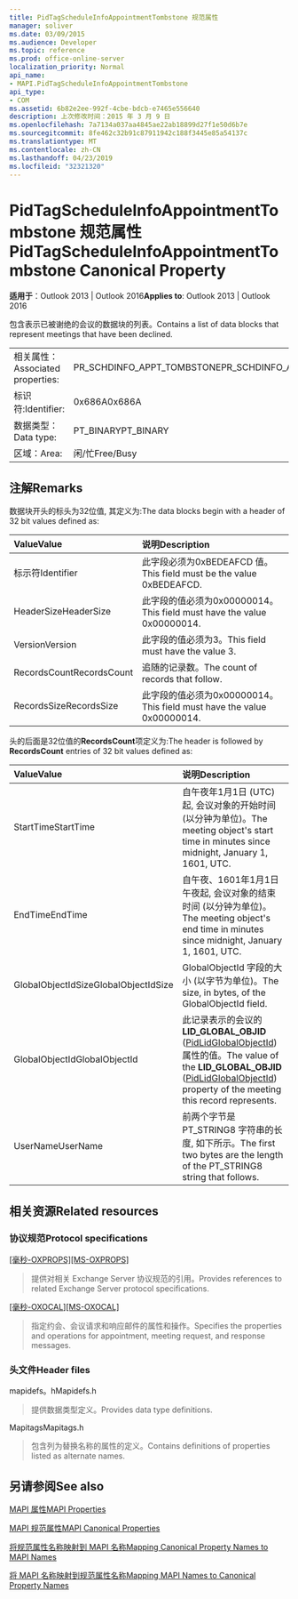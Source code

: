 ```yaml
---
title: PidTagScheduleInfoAppointmentTombstone 规范属性
manager: soliver
ms.date: 03/09/2015
ms.audience: Developer
ms.topic: reference
ms.prod: office-online-server
localization_priority: Normal
api_name:
- MAPI.PidTagScheduleInfoAppointmentTombstone
api_type:
- COM
ms.assetid: 6b82e2ee-992f-4cbe-bdcb-e7465e556640
description: 上次修改时间：2015 年 3 月 9 日
ms.openlocfilehash: 7a7134a037aa4845ae22ab18899d27f1e50d6b7e
ms.sourcegitcommit: 8fe462c32b91c87911942c188f3445e85a54137c
ms.translationtype: MT
ms.contentlocale: zh-CN
ms.lasthandoff: 04/23/2019
ms.locfileid: "32321320"
---
```

# <a name="pidtagscheduleinfoappointmenttombstone-canonical-property"></a><span data-ttu-id="b7938-103">PidTagScheduleInfoAppointmentTombstone 规范属性</span><span class="sxs-lookup"><span data-stu-id="b7938-103">PidTagScheduleInfoAppointmentTombstone Canonical Property</span></span>

  
  
<span data-ttu-id="b7938-104">**适用于**：Outlook 2013 | Outlook 2016</span><span class="sxs-lookup"><span data-stu-id="b7938-104">**Applies to**: Outlook 2013 | Outlook 2016</span></span> 
  
<span data-ttu-id="b7938-105">包含表示已被谢绝的会议的数据块的列表。</span><span class="sxs-lookup"><span data-stu-id="b7938-105">Contains a list of data blocks that represent meetings that have been declined.</span></span>
  
|||
|:-----|:-----|
|<span data-ttu-id="b7938-106">相关属性：</span><span class="sxs-lookup"><span data-stu-id="b7938-106">Associated properties:</span></span>  <br/> |<span data-ttu-id="b7938-107">PR_SCHDINFO_APPT_TOMBSTONE</span><span class="sxs-lookup"><span data-stu-id="b7938-107">PR_SCHDINFO_APPT_TOMBSTONE</span></span>  <br/> |
|<span data-ttu-id="b7938-108">标识符:</span><span class="sxs-lookup"><span data-stu-id="b7938-108">Identifier:</span></span>  <br/> |<span data-ttu-id="b7938-109">0x686A</span><span class="sxs-lookup"><span data-stu-id="b7938-109">0x686A</span></span>  <br/> |
|<span data-ttu-id="b7938-110">数据类型：</span><span class="sxs-lookup"><span data-stu-id="b7938-110">Data type:</span></span>  <br/> |<span data-ttu-id="b7938-111">PT_BINARY</span><span class="sxs-lookup"><span data-stu-id="b7938-111">PT_BINARY</span></span>  <br/> |
|<span data-ttu-id="b7938-112">区域：</span><span class="sxs-lookup"><span data-stu-id="b7938-112">Area:</span></span>  <br/> |<span data-ttu-id="b7938-113">闲/忙</span><span class="sxs-lookup"><span data-stu-id="b7938-113">Free/Busy</span></span>  <br/> |
   
## <a name="remarks"></a><span data-ttu-id="b7938-114">注解</span><span class="sxs-lookup"><span data-stu-id="b7938-114">Remarks</span></span>

<span data-ttu-id="b7938-115">数据块开头的标头为32位值, 其定义为:</span><span class="sxs-lookup"><span data-stu-id="b7938-115">The data blocks begin with a header of 32 bit values defined as:</span></span>
  
|<span data-ttu-id="b7938-116">**Value**</span><span class="sxs-lookup"><span data-stu-id="b7938-116">**Value**</span></span>|<span data-ttu-id="b7938-117">**说明**</span><span class="sxs-lookup"><span data-stu-id="b7938-117">**Description**</span></span>|
|:-----|:-----|
|<span data-ttu-id="b7938-118">标示符</span><span class="sxs-lookup"><span data-stu-id="b7938-118">Identifier</span></span>  <br/> |<span data-ttu-id="b7938-119">此字段必须为0xBEDEAFCD 值。</span><span class="sxs-lookup"><span data-stu-id="b7938-119">This field must be the value 0xBEDEAFCD.</span></span>  <br/> |
|<span data-ttu-id="b7938-120">HeaderSize</span><span class="sxs-lookup"><span data-stu-id="b7938-120">HeaderSize</span></span>  <br/> |<span data-ttu-id="b7938-121">此字段的值必须为0x00000014。</span><span class="sxs-lookup"><span data-stu-id="b7938-121">This field must have the value 0x00000014.</span></span>  <br/> |
|<span data-ttu-id="b7938-122">Version</span><span class="sxs-lookup"><span data-stu-id="b7938-122">Version</span></span>  <br/> |<span data-ttu-id="b7938-123">此字段的值必须为3。</span><span class="sxs-lookup"><span data-stu-id="b7938-123">This field must have the value 3.</span></span>  <br/> |
|<span data-ttu-id="b7938-124">RecordsCount</span><span class="sxs-lookup"><span data-stu-id="b7938-124">RecordsCount</span></span>  <br/> |<span data-ttu-id="b7938-125">追随的记录数。</span><span class="sxs-lookup"><span data-stu-id="b7938-125">The count of records that follow.</span></span>  <br/> |
|<span data-ttu-id="b7938-126">RecordsSize</span><span class="sxs-lookup"><span data-stu-id="b7938-126">RecordsSize</span></span>  <br/> |<span data-ttu-id="b7938-127">此字段的值必须为0x00000014。</span><span class="sxs-lookup"><span data-stu-id="b7938-127">This field must have the value 0x00000014.</span></span>  <br/> |
   
<span data-ttu-id="b7938-128">头的后面是32位值的**RecordsCount**项定义为:</span><span class="sxs-lookup"><span data-stu-id="b7938-128">The header is followed by **RecordsCount** entries of 32 bit values defined as:</span></span> 
  
|<span data-ttu-id="b7938-129">**Value**</span><span class="sxs-lookup"><span data-stu-id="b7938-129">**Value**</span></span>|<span data-ttu-id="b7938-130">**说明**</span><span class="sxs-lookup"><span data-stu-id="b7938-130">**Description**</span></span>|
|:-----|:-----|
|<span data-ttu-id="b7938-131">StartTime</span><span class="sxs-lookup"><span data-stu-id="b7938-131">StartTime</span></span>  <br/> |<span data-ttu-id="b7938-132">自午夜年1月1日 (UTC) 起, 会议对象的开始时间 (以分钟为单位)。</span><span class="sxs-lookup"><span data-stu-id="b7938-132">The meeting object's start time in minutes since midnight, January 1, 1601, UTC.</span></span>  <br/> |
|<span data-ttu-id="b7938-133">EndTime</span><span class="sxs-lookup"><span data-stu-id="b7938-133">EndTime</span></span>  <br/> |<span data-ttu-id="b7938-134">自午夜、1601年1月1日午夜起, 会议对象的结束时间 (以分钟为单位)。</span><span class="sxs-lookup"><span data-stu-id="b7938-134">The meeting object's end time in minutes since midnight, January 1, 1601, UTC.</span></span>  <br/> |
|<span data-ttu-id="b7938-135">GlobalObjectIdSize</span><span class="sxs-lookup"><span data-stu-id="b7938-135">GlobalObjectIdSize</span></span>  <br/> |<span data-ttu-id="b7938-136">GlobalObjectId 字段的大小 (以字节为单位)。</span><span class="sxs-lookup"><span data-stu-id="b7938-136">The size, in bytes, of the GlobalObjectId field.</span></span>  <br/> |
|<span data-ttu-id="b7938-137">GlobalObjectId</span><span class="sxs-lookup"><span data-stu-id="b7938-137">GlobalObjectId</span></span>  <br/> |<span data-ttu-id="b7938-138">此记录表示的会议的**LID_GLOBAL_OBJID** ([PidLidGlobalObjectId](pidlidglobalobjectid-canonical-property.md)) 属性的值。</span><span class="sxs-lookup"><span data-stu-id="b7938-138">The value of the **LID_GLOBAL_OBJID** ([PidLidGlobalObjectId](pidlidglobalobjectid-canonical-property.md)) property of the meeting this record represents.</span></span>  <br/> |
|<span data-ttu-id="b7938-139">UserName</span><span class="sxs-lookup"><span data-stu-id="b7938-139">UserName</span></span>  <br/> |<span data-ttu-id="b7938-140">前两个字节是 PT_STRING8 字符串的长度, 如下所示。</span><span class="sxs-lookup"><span data-stu-id="b7938-140">The first two bytes are the length of the PT_STRING8 string that follows.</span></span>  <br/> |
   
## <a name="related-resources"></a><span data-ttu-id="b7938-141">相关资源</span><span class="sxs-lookup"><span data-stu-id="b7938-141">Related resources</span></span>

### <a name="protocol-specifications"></a><span data-ttu-id="b7938-142">协议规范</span><span class="sxs-lookup"><span data-stu-id="b7938-142">Protocol specifications</span></span>

<span data-ttu-id="b7938-143">[[毫秒-OXPROPS]](https://msdn.microsoft.com/library/f6ab1613-aefe-447d-a49c-18217230b148%28Office.15%29.aspx)</span><span class="sxs-lookup"><span data-stu-id="b7938-143">[[MS-OXPROPS]](https://msdn.microsoft.com/library/f6ab1613-aefe-447d-a49c-18217230b148%28Office.15%29.aspx)</span></span>
  
> <span data-ttu-id="b7938-144">提供对相关 Exchange Server 协议规范的引用。</span><span class="sxs-lookup"><span data-stu-id="b7938-144">Provides references to related Exchange Server protocol specifications.</span></span>
    
<span data-ttu-id="b7938-145">[[毫秒-OXOCAL]](https://msdn.microsoft.com/library/09861fde-c8e4-4028-9346-e7c214cfdba1%28Office.15%29.aspx)</span><span class="sxs-lookup"><span data-stu-id="b7938-145">[[MS-OXOCAL]](https://msdn.microsoft.com/library/09861fde-c8e4-4028-9346-e7c214cfdba1%28Office.15%29.aspx)</span></span>
  
> <span data-ttu-id="b7938-146">指定约会、会议请求和响应邮件的属性和操作。</span><span class="sxs-lookup"><span data-stu-id="b7938-146">Specifies the properties and operations for appointment, meeting request, and response messages.</span></span>
    
### <a name="header-files"></a><span data-ttu-id="b7938-147">头文件</span><span class="sxs-lookup"><span data-stu-id="b7938-147">Header files</span></span>

<span data-ttu-id="b7938-148">mapidefs。h</span><span class="sxs-lookup"><span data-stu-id="b7938-148">Mapidefs.h</span></span>
  
> <span data-ttu-id="b7938-149">提供数据类型定义。</span><span class="sxs-lookup"><span data-stu-id="b7938-149">Provides data type definitions.</span></span>
    
<span data-ttu-id="b7938-150">Mapitags</span><span class="sxs-lookup"><span data-stu-id="b7938-150">Mapitags.h</span></span>
  
> <span data-ttu-id="b7938-151">包含列为替换名称的属性的定义。</span><span class="sxs-lookup"><span data-stu-id="b7938-151">Contains definitions of properties listed as alternate names.</span></span>
    
## <a name="see-also"></a><span data-ttu-id="b7938-152">另请参阅</span><span class="sxs-lookup"><span data-stu-id="b7938-152">See also</span></span>



[<span data-ttu-id="b7938-153">MAPI 属性</span><span class="sxs-lookup"><span data-stu-id="b7938-153">MAPI Properties</span></span>](mapi-properties.md)
  
[<span data-ttu-id="b7938-154">MAPI 规范属性</span><span class="sxs-lookup"><span data-stu-id="b7938-154">MAPI Canonical Properties</span></span>](mapi-canonical-properties.md)
  
[<span data-ttu-id="b7938-155">将规范属性名称映射到 MAPI 名称</span><span class="sxs-lookup"><span data-stu-id="b7938-155">Mapping Canonical Property Names to MAPI Names</span></span>](mapping-canonical-property-names-to-mapi-names.md)
  
[<span data-ttu-id="b7938-156">将 MAPI 名称映射到规范属性名称</span><span class="sxs-lookup"><span data-stu-id="b7938-156">Mapping MAPI Names to Canonical Property Names</span></span>](mapping-mapi-names-to-canonical-property-names.md)

